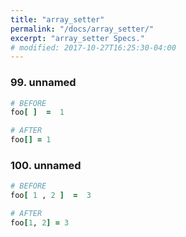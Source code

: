 ```yaml
---
title: "array_setter"
permalink: "/docs/array_setter/"
excerpt: "array_setter Specs."
# modified: 2017-10-27T16:25:30-04:00
---
```

### 99. unnamed
```ruby
# BEFORE
foo[ ]  =  1
```
```ruby
# AFTER
foo[] = 1
```
### 100. unnamed
```ruby
# BEFORE
foo[ 1 , 2 ]  =  3
```
```ruby
# AFTER
foo[1, 2] = 3
```
